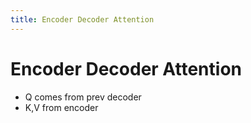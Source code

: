 ```yaml
---
title: Encoder Decoder Attention
---
```


# Encoder Decoder Attention
- Q comes from prev decoder
- K,V from encoder














































